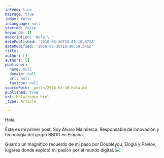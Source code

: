 ```yaml
---
inFeed: true
hasPage: true
inNav: false
inLanguage: null
starred: false
keywords: []
description: "Hola,\_"
datePublished: '2016-03-30T18:41:18.872Z'
dateModified: '2016-03-30T18:40:59.345Z'
title: ''
author: []
authors: []
publisher:
  name: null
  domain: null
  url: null
  favicon: null
sourcePath: _posts/2016-03-30-hola.md
published: true
url: hola/index.html
_type: Article

---
```

Hola, 

Este es mi primer post. Soy Alvaro Malmierca. Responsable de innovación y tecnología del grupo BBDO en España. 

Guardo un magnífico recuerdo de mi paso por Doubleyou, Elogia y Pavlov, lugares donde explotó mi pasión por el mundo digital.
![](https://the-grid-user-content.s3-us-west-2.amazonaws.com/cee173b3-9237-4c88-87f5-c81de009710c.jpg)